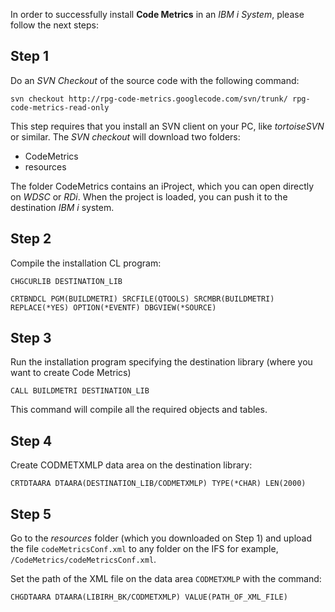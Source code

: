 In order to successfully install **Code Metrics** in an _IBM i System_, please follow the next steps:

## Step 1 ##
Do an _SVN Checkout_ of the source code with the following command:

```
svn checkout http://rpg-code-metrics.googlecode.com/svn/trunk/ rpg-code-metrics-read-only
```

This step requires that you install an SVN client on your PC, like _tortoiseSVN_ or similar. The _SVN checkout_ will download two folders:

  * CodeMetrics
  * resources

The folder CodeMetrics contains an iProject, which you can open directly on _WDSC_ or _RDi_. When the project is loaded, you can push it to the destination _IBM i_ system.

## Step 2 ##
Compile the installation CL program:

```
CHGCURLIB DESTINATION_LIB
```

```
CRTBNDCL PGM(BUILDMETRI) SRCFILE(QTOOLS) SRCMBR(BUILDMETRI) REPLACE(*YES) OPTION(*EVENTF) DBGVIEW(*SOURCE)
```

## Step 3 ##
Run the installation program specifying the destination library (where you want to create Code Metrics)

```
CALL BUILDMETRI DESTINATION_LIB
```

This command will compile all the required objects and tables.

## Step 4 ##
Create CODMETXMLP data area on the destination library:

```
CRTDTAARA DTAARA(DESTINATION_LIB/CODMETXMLP) TYPE(*CHAR) LEN(2000)
```

## Step 5 ##
Go to the _resources_ folder (which you downloaded on Step 1) and upload the file `codeMetricsConf.xml` to any folder on the IFS for example, `/CodeMetrics/codeMetricsConf.xml`.

Set the path of the XML file on the data area `CODMETXMLP` with the command:

```
CHGDTAARA DTAARA(LIBIRH_BK/CODMETXMLP) VALUE(PATH_OF_XML_FILE)
```